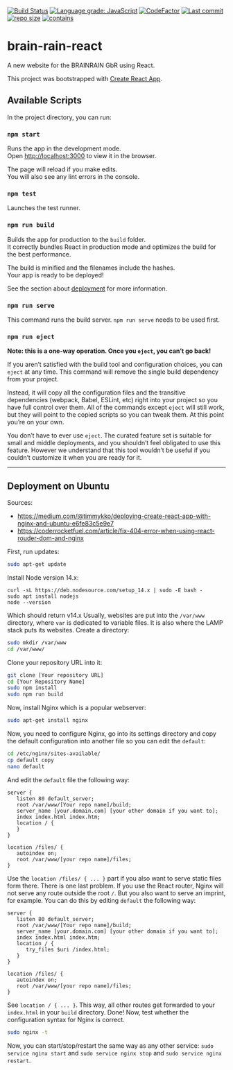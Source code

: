 [![Build Status](https://travis-ci.com/Dominik-Hillmann/brain-rain-react.svg?branch=main)](https://travis-ci.com/Dominik-Hillmann/brain-rain-react)
[![Language grade: JavaScript](https://img.shields.io/lgtm/grade/javascript/g/Dominik-Hillmann/brain-rain-react.svg?logo=lgtm&logoWidth=18)](https://lgtm.com/projects/g/Dominik-Hillmann/brain-rain-react/context:javascript)
[![CodeFactor](https://www.codefactor.io/repository/github/dominik-hillmann/brain-rain-react/badge)](https://www.codefactor.io/repository/github/dominik-hillmann/brain-rain-react)
[![Last commit](https://img.shields.io/github/last-commit/Dominik-Hillmann/brain-rain-react)](https://img.shields.io/github/last-commit/Dominik-Hillmann/brain-rain-react)
[![repo size](https://img.shields.io/github/repo-size/Dominik-Hillmann/brain-rain-react)](https://img.shields.io/github/repo-size/Dominik-Hillmann/brain-rain-react)
[![contains](https://img.shields.io/badge/contains-tasty%20spaghetti%20code-informational)](https://img.shields.io/badge/contains-tasty%20spaghetti%20code-informational)
# brain-rain-react

A new website for the BRAINRAIN GbR using React.

This project was bootstrapped with [Create React App](https://github.com/facebook/create-react-app).

## Available Scripts

In the project directory, you can run:

### `npm start`

Runs the app in the development mode.\
Open [http://localhost:3000](http://localhost:3000) to view it in the browser.

The page will reload if you make edits.\
You will also see any lint errors in the console.

### `npm test`

Launches the test runner.

### `npm run build`

Builds the app for production to the `build` folder.\
It correctly bundles React in production mode and optimizes the build for the best performance.

The build is minified and the filenames include the hashes.\
Your app is ready to be deployed!

See the section about [deployment](https://facebook.github.io/create-react-app/docs/deployment) for more information.

### `npm run serve`
This command runs the build server. `npm run serve` needs to be used first.

### `npm run eject`

**Note: this is a one-way operation. Once you `eject`, you can’t go back!**

If you aren’t satisfied with the build tool and configuration choices, you can `eject` at any time. This command will remove the single build dependency from your project.

Instead, it will copy all the configuration files and the transitive dependencies (webpack, Babel, ESLint, etc) right into your project so you have full control over them. All of the commands except `eject` will still work, but they will point to the copied scripts so you can tweak them. At this point you’re on your own.

You don’t have to ever use `eject`. The curated feature set is suitable for small and middle deployments, and you shouldn’t feel obligated to use this feature. However we understand that this tool wouldn’t be useful if you couldn’t customize it when you are ready for it.

---
## Deployment on Ubuntu
Sources:
- https://medium.com/@timmykko/deploying-create-react-app-with-nginx-and-ubuntu-e6fe83c5e9e7
- https://coderrocketfuel.com/article/fix-404-error-when-using-react-rouder-dom-and-nginx

First, run updates:
```sh
sudo apt-get update
```

Install Node version 14.x:
```
curl -sL https://deb.nodesource.com/setup_14.x | sudo -E bash -
sudo apt install nodejs
node --version
```
Which should return v14.x
Usually, websites are put into the `/var/www` directory, where `var` is dedicated to variable files. 
It is also where the LAMP stack puts its websites.
Create a directory:
```sh
sudo mkdir /var/www
cd /var/www/
```
Clone your repository URL into it:
```sh
git clone [Your repository URL]
cd [Your Repository Name]
sudo npm install
sudo npm run build
```
Now, install Nginx which is a popular webserver:
```sh
sudo apt-get install nginx
```
Now, you need to configure Nginx, go into its settings directory and copy the default configuration into another file so you can edit the `default`:
```sh
cd /etc/nginx/sites-available/
cp default copy
nano default
```
And edit the `default` file the following way:
```
server {
   listen 80 default_server;
   root /var/www/[Your repo name]/build;
   server_name [your.domain.com] [your other domain if you want to];
   index index.html index.htm;
   location / {
   }
}

location /files/ { 
   autoindex on;
   root /var/www/[your repo name]/files;
}
```
Use the `location /files/ { ... }` part if you also want to serve static files
form there.
There is one last problem. If you use the React router, Nginx will not serve
any route outside the root `/`. 
But you also want to serve an imprint, for example.
You can do this by editing `default` the following way:
```
server {
   listen 80 default_server;
   root /var/www/[Your repo name]/build;
   server_name [your.domain.com] [your other domain if you want to];
   index index.html index.htm;
   location / {
      try_files $uri /index.html;
   }
}

location /files/ { 
   autoindex on;
   root /var/www/[your repo name]/files;
}
```
See `location / { ... }`. This way, all other routes get forwarded to your `index.html` in your `build` directory.
Done! Now, test whether the configuration syntax for Nginx is correct.
```sh
sudo nginx -t
```
Now, you can start/stop/restart the same way as any other service: `sudo service nginx start` and `sudo service nginx stop` and `sudo service nginx restart`.
